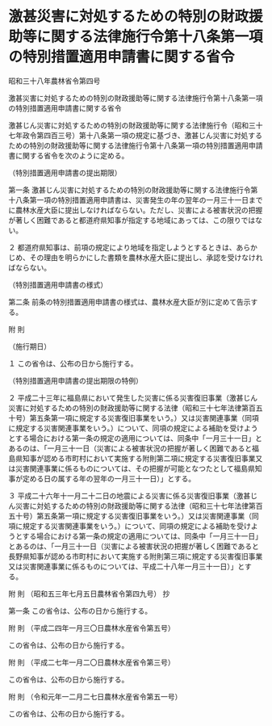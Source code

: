 # 激甚災害に対処するための特別の財政援助等に関する法律施行令第十八条第一項の特別措置適用申請書に関する省令

昭和三十八年農林省令第四号

激甚災害に対処するための特別の財政援助等に関する法律施行令第十八条第一項の特別措置適用申請書に関する省令

激甚じん災害に対処するための特別の財政援助等に関する法律施行令（昭和三十七年政令第四百三号）第十八条第一項の規定に基づき、激甚じん災害に対処するための特別の財政援助等に関する法律施行令第十八条第一項の特別措置適用申請書に関する省令を次のように定める。

（特別措置適用申請書の提出期限）

第一条 激甚じん災害に対処するための特別の財政援助等に関する法律施行令第十八条第一項の特別措置適用申請書は、災害発生の年の翌年の一月三十一日までに農林水産大臣に提出しなければならない。ただし、災害による被害状況の把握が著しく困難であると都道府県知事が指定する地域にあっては、この限りではない。

２ 都道府県知事は、前項の規定により地域を指定しようとするときは、あらかじめ、その理由を明らかにした書類を農林水産大臣に提出し、承認を受けなければならない。

（特別措置適用申請書の様式）

第二条 前条の特別措置適用申請書の様式は、農林水産大臣が別に定めて告示する。

附 則

（施行期日）

１ この省令は、公布の日から施行する。

（特別措置適用申請書の提出期限の特例）

２ 平成二十三年に福島県において発生した災害に係る災害復旧事業（激甚じん災害に対処するための特別の財政援助等に関する法律（昭和三十七年法律第百五十号）第五条第一項に規定する災害復旧事業をいう。）又は災害関連事業（同項に規定する災害関連事業をいう。）について、同項の規定による補助を受けようとする場合における第一条の規定の適用については、同条中「一月三十一日」とあるのは、「一月三十一日（災害による被害状況の把握が著しく困難であると福島県知事が認める市町村において実施する附則第二項に規定する災害復旧事業又は災害関連事業に係るものについては、その把握が可能となつたとして福島県知事が定める日の属する年の翌年の一月三十一日）」とする。

３ 平成二十六年十一月二十二日の地震による災害に係る災害復旧事業（激甚じん災害に対処するための特別の財政援助等に関する法律（昭和三十七年法律第百五十号）第五条第一項に規定する災害復旧事業をいう。）又は災害関連事業（同項に規定する災害関連事業をいう。）について、同項の規定による補助を受けようとする場合における第一条の規定の適用については、同条中「一月三十一日」とあるのは、「一月三十一日（災害による被害状況の把握が著しく困難であると長野県知事が認める市町村において実施する附則第三項に規定する災害復旧事業又は災害関連事業に係るものについては、平成二十八年一月三十一日）」とする。

附 則 （昭和五三年七月五日農林省令第四九号） 抄

第一条 この省令は、公布の日から施行する。

附 則 （平成二四年一月三〇日農林水産省令第五号）

この省令は、公布の日から施行する。

附 則 （平成二七年一月二〇日農林水産省令第三号）

この省令は、公布の日から施行する。

附 則 （令和元年一二月二七日農林水産省令第五一号）

この省令は、公布の日から施行する。
